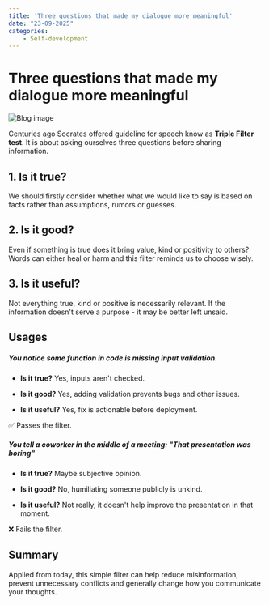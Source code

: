 ```yaml
---
title: 'Three questions that made my dialogue more meaningful'
date: "23-09-2025"
categories:
    - Self-development
---
```


# Three questions that made my dialogue more meaningful

![Blog image](/ro/ro-three-questions-dialogue.png)

Centuries ago Socrates offered guideline for speech know as **Triple Filter test**. It is about asking ourselves three questions before sharing information.

## 1. Is it true?

We should firstly consider whether what we would like to say is based on facts rather than assumptions, rumors or guesses.

## 2. Is it good?

Even if something is true does it bring value, kind or positivity to others? Words can either heal or harm and this filter reminds us to choose wisely.

## 3. Is it useful?

Not everything true, kind or positive is necessarily relevant. If the information doesn't serve a purpose - it may be better left unsaid.

## Usages

##### You notice some function in code is missing input validation.

- **Is it true?** Yes, inputs aren't checked.

- **Is it good?** Yes, adding validation prevents bugs and other issues.

- **Is it useful?** Yes, fix is actionable before deployment.

✅ Passes the filter.

##### You tell a coworker in the middle of a meeting: "That presentation was boring"

- **Is it true?** Maybe subjective opinion.

- **Is it good?** No, humiliating someone publicly is unkind.

- **Is it useful?** Not really, it doesn't help improve the presentation in that moment.

❌ Fails the filter.

## Summary

Applied from today, this simple filter can help reduce misinformation, prevent unnecessary conflicts and generally change how you communicate your thoughts.